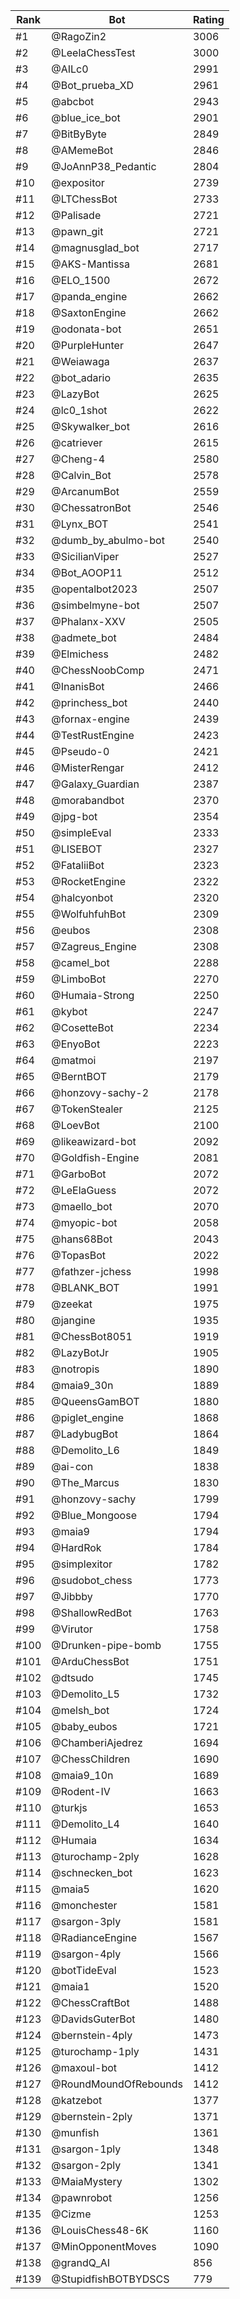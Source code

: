 Rank|Bot|Rating
---|---|---
#1|@RagoZin2|3006
#2|@LeelaChessTest|3000
#3|@AILc0|2991
#4|@Bot_prueba_XD|2961
#5|@abcbot|2943
#6|@blue_ice_bot|2901
#7|@BitByByte|2849
#8|@AMemeBot|2846
#9|@JoAnnP38_Pedantic|2804
#10|@expositor|2739
#11|@LTChessBot|2733
#12|@Palisade|2721
#13|@pawn_git|2721
#14|@magnusglad_bot|2717
#15|@AKS-Mantissa|2681
#16|@ELO_1500|2672
#17|@panda_engine|2662
#18|@SaxtonEngine|2662
#19|@odonata-bot|2651
#20|@PurpleHunter|2647
#21|@Weiawaga|2637
#22|@bot_adario|2635
#23|@LazyBot|2625
#24|@lc0_1shot|2622
#25|@Skywalker_bot|2616
#26|@catriever|2615
#27|@Cheng-4|2580
#28|@Calvin_Bot|2578
#29|@ArcanumBot|2559
#30|@ChessatronBot|2546
#31|@Lynx_BOT|2541
#32|@dumb_by_abulmo-bot|2540
#33|@SicilianViper|2527
#34|@Bot_AOOP11|2512
#35|@opentalbot2023|2507
#36|@simbelmyne-bot|2507
#37|@Phalanx-XXV|2505
#38|@admete_bot|2484
#39|@Elmichess|2482
#40|@ChessNoobComp|2471
#41|@InanisBot|2466
#42|@princhess_bot|2440
#43|@fornax-engine|2439
#44|@TestRustEngine|2423
#45|@Pseudo-0|2421
#46|@MisterRengar|2412
#47|@Galaxy_Guardian|2387
#48|@morabandbot|2370
#49|@jpg-bot|2354
#50|@simpleEval|2333
#51|@LISEBOT|2327
#52|@FataliiBot|2323
#53|@RocketEngine|2322
#54|@halcyonbot|2320
#55|@WolfuhfuhBot|2309
#56|@eubos|2308
#57|@Zagreus_Engine|2308
#58|@camel_bot|2288
#59|@LimboBot|2270
#60|@Humaia-Strong|2250
#61|@kybot|2247
#62|@CosetteBot|2234
#63|@EnyoBot|2223
#64|@matmoi|2197
#65|@BerntBOT|2179
#66|@honzovy-sachy-2|2178
#67|@TokenStealer|2125
#68|@LoevBot|2100
#69|@likeawizard-bot|2092
#70|@Goldfish-Engine|2081
#71|@GarboBot|2072
#72|@LeElaGuess|2072
#73|@maello_bot|2070
#74|@myopic-bot|2058
#75|@hans68Bot|2043
#76|@TopasBot|2022
#77|@fathzer-jchess|1998
#78|@BLANK_BOT|1991
#79|@zeekat|1975
#80|@jangine|1935
#81|@ChessBot8051|1919
#82|@LazyBotJr|1905
#83|@notropis|1890
#84|@maia9_30n|1889
#85|@QueensGamBOT|1880
#86|@piglet_engine|1868
#87|@LadybugBot|1864
#88|@Demolito_L6|1849
#89|@ai-con|1838
#90|@The_Marcus|1830
#91|@honzovy-sachy|1799
#92|@Blue_Mongoose|1794
#93|@maia9|1794
#94|@HardRok|1784
#95|@simplexitor|1782
#96|@sudobot_chess|1773
#97|@Jibbby|1770
#98|@ShallowRedBot|1763
#99|@Virutor|1758
#100|@Drunken-pipe-bomb|1755
#101|@ArduChessBot|1751
#102|@dtsudo|1745
#103|@Demolito_L5|1732
#104|@melsh_bot|1724
#105|@baby_eubos|1721
#106|@ChamberiAjedrez|1694
#107|@ChessChildren|1690
#108|@maia9_10n|1689
#109|@Rodent-IV|1663
#110|@turkjs|1653
#111|@Demolito_L4|1640
#112|@Humaia|1634
#113|@turochamp-2ply|1628
#114|@schnecken_bot|1623
#115|@maia5|1620
#116|@monchester|1581
#117|@sargon-3ply|1581
#118|@RadianceEngine|1567
#119|@sargon-4ply|1566
#120|@botTideEval|1523
#121|@maia1|1520
#122|@ChessCraftBot|1488
#123|@DavidsGuterBot|1480
#124|@bernstein-4ply|1473
#125|@turochamp-1ply|1431
#126|@maxoul-bot|1412
#127|@RoundMoundOfRebounds|1412
#128|@katzebot|1377
#129|@bernstein-2ply|1371
#130|@munfish|1361
#131|@sargon-1ply|1348
#132|@sargon-2ply|1341
#133|@MaiaMystery|1302
#134|@pawnrobot|1256
#135|@Cizme|1253
#136|@LouisChess48-6K|1160
#137|@MinOpponentMoves|1090
#138|@grandQ_AI|856
#139|@StupidfishBOTBYDSCS|779
